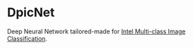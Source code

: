 # DpicNet

Deep Neural Network tailored-made for [Intel Multi-class Image Classification](https://www.kaggle.com/puneet6060/intel-image-classification).
